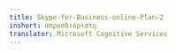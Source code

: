 ```yaml
---
title: Skype-for-Business-online-Plan-2
inshort: απροσδιόριστη
translator: Microsoft Cognitive Services
---
```




